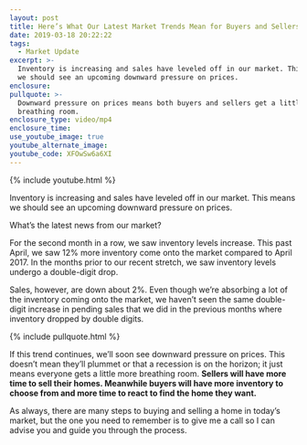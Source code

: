 ```yaml
---
layout: post
title: Here’s What Our Latest Market Trends Mean for Buyers and Sellers
date: 2019-03-18 20:22:22
tags:
  - Market Update
excerpt: >-
  Inventory is increasing and sales have leveled off in our market. This means
  we should see an upcoming downward pressure on prices.
enclosure:
pullquote: >-
  Downward pressure on prices means both buyers and sellers get a little more
  breathing room.
enclosure_type: video/mp4
enclosure_time:
use_youtube_image: true
youtube_alternate_image:
youtube_code: XFOwSw6a6XI
---
```


{% include youtube.html %}

Inventory is increasing and sales have leveled off in our market. This means we should see an upcoming downward pressure on prices.

What’s the latest news from our market?

For the second month in a row, we saw inventory levels increase. This past April, we saw 12% more inventory come onto the market compared to April 2017. In the months prior to our recent stretch, we saw inventory levels undergo a double-digit drop.

Sales, however, are down about 2%. Even though we’re absorbing a lot of the inventory coming onto the market, we haven’t seen the same double-digit increase in pending sales that we did in the previous months where inventory dropped by double digits.

{% include pullquote.html %}

If this trend continues, we’ll soon see downward pressure on prices. This doesn’t mean they’ll plummet or that a recession is on the horizon; it just means everyone gets a little more breathing room. **Sellers will have more time to sell their homes. Meanwhile buyers will have more inventory to choose from and more time to react to find the home they want.**

As always, there are many steps to buying and selling a home in today’s market, but the one you need to remember is to give me a call so I can advise you and guide you through the process.